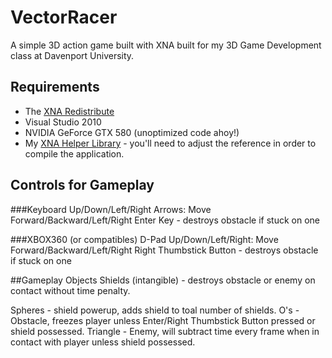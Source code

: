 # VectorRacer
A simple 3D action game built with XNA built for my 3D Game Development class at Davenport University.
## Requirements
* The [XNA Redistribute](http://www.microsoft.com/en-us/download/details.aspx?id=20914)
* Visual Studio 2010
* NVIDIA GeForce GTX 580 (unoptimized code ahoy!)
* My [XNA Helper Library](https://github.com/Expack3/XNA_HelperLibrary) - you'll need to adjust the reference in order to compile the application.

## Controls for Gameplay
###Keyboard
Up/Down/Left/Right Arrows: Move Forward/Backward/Left/Right
Enter Key - destroys obstacle if stuck on one

###XBOX360 (or compatibles)
D-Pad Up/Down/Left/Right: Move Forward/Backward/Left/Right
Right Thumbstick Button - destroys obstacle if stuck on one

##Gameplay Objects
Shields (intangible) - destroys obstacle or enemy on contact without time penalty.

Spheres - shield powerup, adds shield to toal number of shields.
O's - Obstacle, freezes player unless Enter/Right Thumbstick Button pressed or shield possessed.
Triangle - Enemy, will subtract time every frame when in contact with player unless shield possessed.
